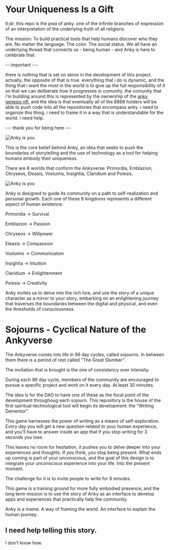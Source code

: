 # Your Uniqueness Is a Gift

tl;dr: this repo is the pwa of anky. one of the infinite branches of expression of an interpretation of the underlying truth of all religions.

The mission: To build practical tools that help humans discover who they are. No matter the language. The color. The social status. We all have an underlying thread that connects us - being human - and Anky is here to celebrate that.

-- important ---

there is nothing that is set on stone in the development of this project. actually, the opposite of that is true. everything that i do is dynamic, and the thing that i want the most in the world is to give up the full responsibility of it so that we can deliberate how it progresses in comunity. the comunity that i'm building around this is represented by the ownership of the [anky genesis nft](https://opensea.io/collection/anky-genesis), and the idea is that eventually all of the 8888 holders will be able to push code into all the repositories that encompass anky. i need to organize this thing. i need to frame it in a way that is understandable for the world. i need help.

--- thank you for being here ---

![Anky is you](https://github.com/jpfraneto/anky/blob/main/public/images/background.png?raw=true)

This is the core belief behind Anky, an idea that seeks to push the boundaries of storytelling and the use of technology as a tool for helping humans embody their uniqueness.

There are 8 worlds that conform the Ankyverse: Primordia, Emblazion, Chryseos, Eleasis, Voxlumis, Insightia, Claridium and Poiesis.

![Anky is you](https://github.com/jpfraneto/anky/blob/main/public/images/ankyverse.png?raw=true)

Anky is designed to guide its community on a path to self-realization and personal growth. Each one of these 8 kingdoms represents a different aspect of human existence:

Primordia -> Survival

Emblazion -> Passion

Chryseos -> Willpower

Eleasis -> Compassion

Voxlumis -> Communication

Insightia -> Intuition

Claridium -> Enlightenment

Poiesis -> Creativity

Anky invites us to delve into the rich lore, and use the story of a unique character as a mirror to your story, embarking on an enlightening journey that traverses the boundaries between the digital and physical, and even the thresholds of consciousness.

# Sojourns - Cyclical Nature of the Ankyverse

The Ankyverse comes into life in 96 day cycles, called sojourns. In between them there is a period of rest called "The Great Slumber".

The invitation that is brought is the one of consistency over intensity.

During each 96 day cycle, members of the community are encouraged to pursue a specific project and work on it every day. At least 30 minutes.

The idea is for the DAO to have one of these as the focal point of the development throughoug each sojourn. This repository is the house of the first spiritual-technological tool will begin its development: the "Writing Dementor".

This game harnesses the power of writing as a means of self-exploration. Every day you will get a new question related to your human experience, and you'll have to answer inside an app that if you stop writing for 3 seconds you lose.

This leaves no room for hesitation, it pushes you to delve deeper into your experiences and thoughts. If you think, you stop being present. What ends up coming is part of your unconscious, and the goal of this design is to integrate your unconscious experience into your life. Into the present moment.

The challenge for it is to invite people to write for 8 minutes.

This game is a training ground for more fully embodied presence, and the long term mission is to use the story of Anky as an interface to develop apps and experiences that practically help the community.

Anky is a meme. A way of framing the world. An interface to explain the human journey.

## I need help telling this story.

I don't know how.
